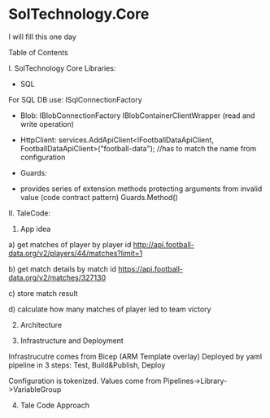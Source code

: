 # SolTechnology.Core



I will fill this one day


Table of Contents

I. SolTechnology Core Libraries:

- SQL

For SQL DB use:
ISqlConnectionFactory


 - Blob:
IBlobConnectionFactory
IBlobContainerClientWrapper (read and write operation)


- HttpClient:
     services.AddApiClient<IFootballDataApiClient, FootballDataApiClient>("football-data");  //has to match the name from configuration

- Guards:
 * provides series of extension methods protecting arguments from invalid value (code contract pattern)
Guards.Method()




II. TaleCode:

1) App idea

a) get matches of player by player id
http://api.football-data.org/v2/players/44/matches?limit=1

b) get match details by match id
https://api.football-data.org/v2/matches/327130

c) store match result

d) calculate how many matches of player led to team victory

2) Architecture

3) Infrastructure and Deployment

Infrastrucutre comes from Bicep (ARM Template overlay)
Deployed by yaml pipeline in 3 steps: Test, Build&Publish, Deploy

Configuration is tokenized. Values come from Pipelines->Library->VariableGroup


4) Tale Code Approach



